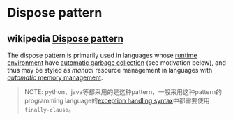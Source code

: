 # Dispose pattern



## wikipedia [Dispose pattern](https://en.wikipedia.org/wiki/Dispose_pattern)

The dispose pattern is primarily used in languages whose [runtime environment](https://en.wikipedia.org/wiki/Runtime_environment) have [automatic garbage collection](https://en.wikipedia.org/wiki/Automatic_garbage_collection) (see motivation below), and thus may be styled as *manual* resource management in languages with [*automatic* memory management](https://en.wikipedia.org/wiki/Automatic_memory_management).

> NOTE: python、java等都采用的是这种pattern，一般采用这种pattern的programming language的[exception handling syntax](https://en.wikipedia.org/wiki/Exception_handling_syntax)中都需要使用`finally-clause`。